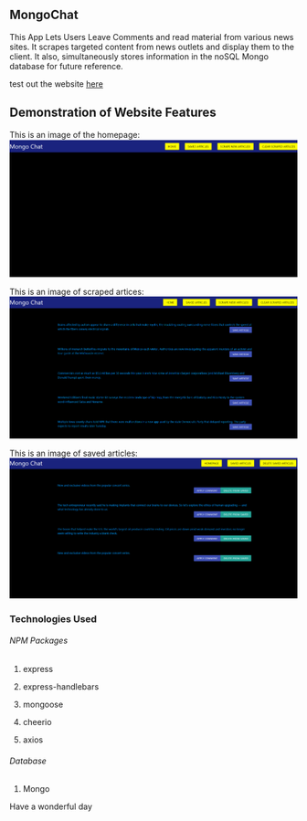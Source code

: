 
## MongoChat 
This App Lets Users Leave Comments and read material from various news sites. It scrapes targeted content
from news outlets and display them to the client. It also, simultaneously stores information in the noSQL
Mongo database for future reference.

test out the website [here](https://warm-meadow-54505.herokuapp.com/)

## Demonstration of Website Features

This is an image of the homepage:
![Homepage](public/images/Mongopic2.png)

This is an image of scraped artices:
![Articles](public/images/Mongopic.png)

This is an image of saved articles:
![Saved](public/images/Mongopic3.png)

### Technologies Used

 ###### NPM Packages

   1. express

   2. express-handlebars

   3. mongoose

   4. cheerio

   5. axios

###### Database
 1. Mongo

 Have a wonderful day



